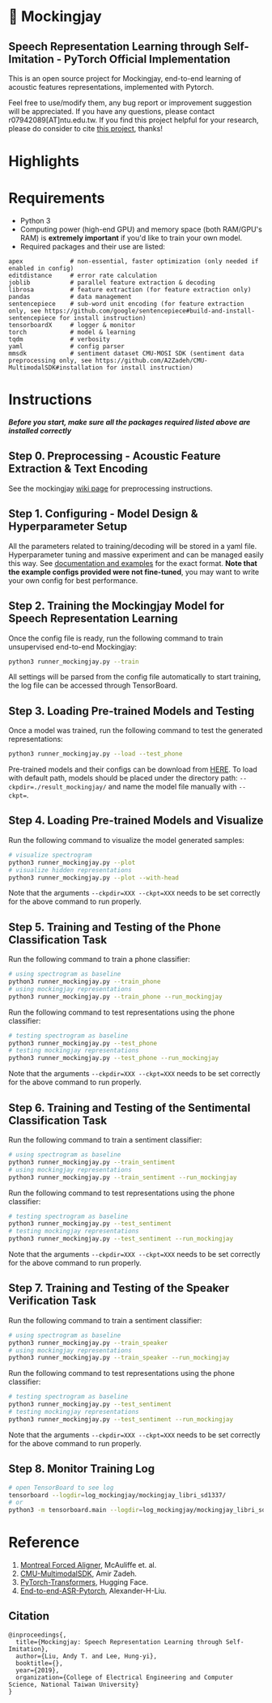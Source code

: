 # 👾 Mockingjay
## Speech Representation Learning through Self-Imitation - PyTorch Official Implementation

This is an open source project for Mockingjay, end-to-end learning of acoustic features representations, implemented with Pytorch.

Feel free to use/modify them, any bug report or improvement suggestion will be appreciated. If you have any questions, please contact r07942089[AT]ntu.edu.tw. If you find this project helpful for your research, please do consider to cite [this project](#Citation), thanks!

# Highlights

# Requirements

- Python 3
- Computing power (high-end GPU) and memory space (both RAM/GPU's RAM) is **extremely important** if you'd like to train your own model.
- Required packages and their use are listed:
```
apex             # non-essential, faster optimization (only needed if enabled in config)
editdistance     # error rate calculation
joblib           # parallel feature extraction & decoding
librosa          # feature extraction (for feature extraction only)
pandas           # data management
sentencepiece    # sub-word unit encoding (for feature extraction only, see https://github.com/google/sentencepiece#build-and-install-sentencepiece for install instruction)
tensorboardX     # logger & monitor
torch            # model & learning
tqdm             # verbosity
yaml             # config parser
mmsdk            # sentiment dataset CMU-MOSI SDK (sentiment data preprocessing only, see https://github.com/A2Zadeh/CMU-MultimodalSDK#installation for install instruction)
```

# Instructions

***Before you start, make sure all the packages required listed above are installed correctly***

## Step 0. Preprocessing - Acoustic Feature Extraction & Text Encoding

See the mockingjay [wiki page](https://github.com/andi611/Mockingjay-Speech-Representation-Learning/wiki/Mockingjay-Preprocessing) for preprocessing instructions.

## Step 1. Configuring - Model Design & Hyperparameter Setup

All the parameters related to training/decoding will be stored in a yaml file. Hyperparameter tuning and massive experiment and can be managed easily this way. See [documentation and examples](config/) for the exact format. **Note that the example configs provided were not fine-tuned**, you may want to write your own config for best performance.

## Step 2. Training the Mockingjay Model for Speech Representation Learning

Once the config file is ready, run the following command to train unsupervised end-to-end Mockingjay:
```bash
python3 runner_mockingjay.py --train
```
All settings will be parsed from the config file automatically to start training, the log file can be accessed through TensorBoard.

## Step 3. Loading Pre-trained Models and Testing

Once a model was trained, run the following command to test the generated representations:
```bash
python3 runner_mockingjay.py --load --test_phone
```
Pre-trained models and their configs can be download from [HERE](https://drive.google.com/drive/folders/1tZQnT8y7sE6kuxVWivo-KmRw8CgLy7da?usp=sharing).
To load with default path, models should be placed under the directory path: `--ckpdir=./result_mockingjay/` and name the model file manually with `--ckpt=`.

## Step 4. Loading Pre-trained Models and Visualize
Run the following command to visualize the model generated samples:
```bash
# visualize spectrogram
python3 runner_mockingjay.py --plot
# visualize hidden representations
python3 runner_mockingjay.py --plot --with-head
```
Note that the arguments ```--ckpdir=XXX --ckpt=XXX``` needs to be set correctly for the above command to run properly.

## Step 5. Training and Testing of the Phone Classification Task
Run the following command to train a phone classifier:
```bash
# using spectrogram as baseline
python3 runner_mockingjay.py --train_phone
# using mockingjay representations
python3 runner_mockingjay.py --train_phone --run_mockingjay
```
Run the following command to test representations using the phone classifier:
```bash
# testing spectrogram as baseline
python3 runner_mockingjay.py --test_phone
# testing mockingjay representations
python3 runner_mockingjay.py --test_phone --run_mockingjay
```
Note that the arguments ```--ckpdir=XXX --ckpt=XXX``` needs to be set correctly for the above command to run properly.

## Step 6. Training and Testing of the Sentimental Classification Task
Run the following command to train a sentiment classifier:
```bash
# using spectrogram as baseline
python3 runner_mockingjay.py --train_sentiment
# using mockingjay representations
python3 runner_mockingjay.py --train_sentiment --run_mockingjay
```
Run the following command to test representations using the phone classifier:
```bash
# testing spectrogram as baseline
python3 runner_mockingjay.py --test_sentiment
# testing mockingjay representations
python3 runner_mockingjay.py --test_sentiment --run_mockingjay
```
Note that the arguments ```--ckpdir=XXX --ckpt=XXX``` needs to be set correctly for the above command to run properly.

## Step 7. Training and Testing of the Speaker Verification Task
Run the following command to train a sentiment classifier:
```bash
# using spectrogram as baseline
python3 runner_mockingjay.py --train_speaker
# using mockingjay representations
python3 runner_mockingjay.py --train_speaker --run_mockingjay
```
Run the following command to test representations using the phone classifier:
```bash
# testing spectrogram as baseline
python3 runner_mockingjay.py --test_sentiment
# testing mockingjay representations
python3 runner_mockingjay.py --test_sentiment --run_mockingjay
```
Note that the arguments ```--ckpdir=XXX --ckpt=XXX``` needs to be set correctly for the above command to run properly.

## Step 8. Monitor Training Log
```bash
# open TensorBoard to see log
tensorboard --logdir=log_mockingjay/mockingjay_libri_sd1337/
# or
python3 -m tensorboard.main --logdir=log_mockingjay/mockingjay_libri_sd1337/
```


# Reference
1. [Montreal Forced Aligner](https://montreal-forced-aligner.readthedocs.io/en/latest/), McAuliffe et. al.
2. [CMU-MultimodalSDK](https://github.com/A2Zadeh/CMU-MultimodalSDK/blob/master/README.md), Amir Zadeh.
3. [PyTorch-Transformers](https://github.com/huggingface/pytorch-transformers), Hugging Face.
4. [End-to-end-ASR-Pytorch](https://github.com/Alexander-H-Liu/End-to-end-ASR-Pytorch), Alexander-H-Liu.


## Citation
```
@inproceedings{,
  title={Mockingjay: Speech Representation Learning through Self-Imitation},
  author={Liu, Andy T. and Lee, Hung-yi},
  booktitle={},
  year={2019},
  organization={College of Electrical Engineering and Computer Science, National Taiwan University}
}
```
